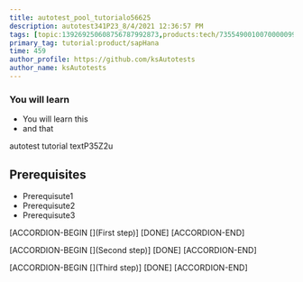 ```yaml
---
title: autotest_pool_tutorialo56625
description: autotest341P23_8/4/2021 12:36:57 PM
tags: [topic:139269250608756787992873,products:tech/73554900100700000996,tutorial:experience/advanced]
primary_tag: tutorial:product/sapHana
time: 459
author_profile: https://github.com/ksAutotests
author_name: ksAutotests
---
```

### You will learn
- You will learn this
- and that

autotest tutorial textP35Z2u

## Prerequisites
- Prerequisute1
- Prerequisute2
- Prerequisute3

[ACCORDION-BEGIN [](First step)]
[DONE]
[ACCORDION-END]

[ACCORDION-BEGIN [](Second step)]
[DONE]
[ACCORDION-END]

[ACCORDION-BEGIN [](Third step)]
[DONE]
[ACCORDION-END]

